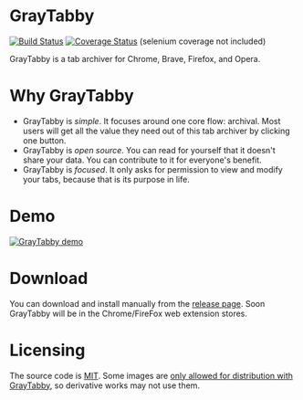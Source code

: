 # GrayTabby
[![Build Status](https://travis-ci.com/moribellamy/graytabby.svg?branch=master)](https://travis-ci.com/moribellamy/graytabby)
[![Coverage Status](https://coveralls.io/repos/github/moribellamy/graytabby/badge.svg?branch=master)](https://coveralls.io/github/moribellamy/graytabby?branch=master) (selenium coverage not included)

GrayTabby is a tab archiver for Chrome, Brave, Firefox, and Opera.

# Why GrayTabby
* GrayTabby is _simple_. It focuses around one core flow: archival. Most users will get all the value they need out of this tab archiver by clicking one button.
* GrayTabby is _open source_. You can read for yourself that it doesn't share your data. You can contribute to it for everyone's benefit.
* GrayTabby is _focused_. It only asks for permission to view and modify your tabs, because that is its purpose in life.

# Demo
[![GrayTabby demo](https://img.youtube.com/vi/24_mo9sSyjo/0.jpg)](https://youtu.be/24_mo9sSyjo)

# Download
You can download and install manually from the [release page](https://github.com/moribellamy/graytabby/releases). Soon GrayTabby will be in the Chrome/FireFox web extension stores.

# Licensing
The source code is [MIT](LICENSE). Some images are [only allowed for distribution with GrayTabby](assets/img/blobbycat/LICENSE), so derivative works may not use them.
